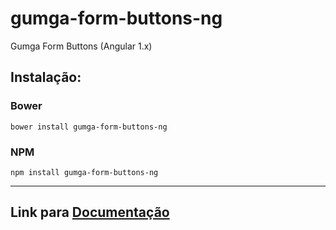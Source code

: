 # gumga-form-buttons-ng
Gumga Form Buttons (Angular 1.x)

## Instalação:

### Bower
```
bower install gumga-form-buttons-ng
```
### NPM
```
npm install gumga-form-buttons-ng
```
---

## Link para [Documentação](https://gumga.github.io/#/app/components/3.2.0#rest)
